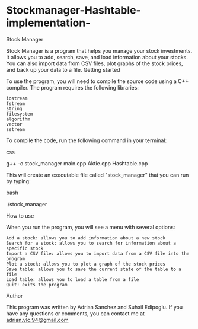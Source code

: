 # Stockmanager-Hashtable-implementation-

Stock Manager

Stock Manager is a program that helps you manage your stock investments. It allows you to add, search, save, and load information about your stocks. You can also import data from CSV files, plot graphs of the stock prices, and back up your data to a file.
Getting started

To use the program, you will need to compile the source code using a C++ compiler. The program requires the following libraries:

    iostream
    fstream
    string
    filesystem
    algorithm
    vector
    sstream

To compile the code, run the following command in your terminal:

css

g++ -o stock_manager main.cpp Aktie.cpp Hashtable.cpp

This will create an executable file called "stock_manager" that you can run by typing:

bash

./stock_manager

How to use

When you run the program, you will see a menu with several options:

    Add a stock: allows you to add information about a new stock
    Search for a stock: allows you to search for information about a specific stock
    Import a CSV file: allows you to import data from a CSV file into the program
    Plot a stock: allows you to plot a graph of the stock prices
    Save table: allows you to save the current state of the table to a file
    Load table: allows you to load a table from a file
    Quit: exits the program

Author

This program was written by Adrian Sanchez and Suhail Edipoglu. If you have any questions or comments, you can contact me at adrian.vlc.94@gmail.com
